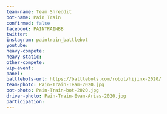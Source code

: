 ```yaml
---
team-name: Team Shreddit
bot-name: Pain Train
confirmed: false
facebook: PAINTRAINBB
twitter:
instagram: paintrain_battlebot
youtube:
heavy-compete:
heavy-static:
other-compete:
vip-event:
panel:
battlebots-url: https://battlebots.com/robot/hijinx-2020/
team-photo: Pain-Train-Team-2020.jpg
bot-photo: Pain-Train-bot-2020.jpg
driver-photo: Pain-Train-Evan-Arias-2020.jpg
participation:
---
```


